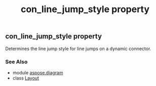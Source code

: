 ﻿---
title: con_line_jump_style property
second_title: Aspose.Diagram for Python via .NET API References
description: 
type: docs
weight: 70
url: /python-net/aspose.diagram/layout/con_line_jump_style/
is_root: false
---

## con_line_jump_style property


Determines the line jump style for line jumps on a dynamic connector.

### See Also
* module [aspose.diagram](../../)
* class [Layout](/diagram/python-net/aspose.diagram/layout)
